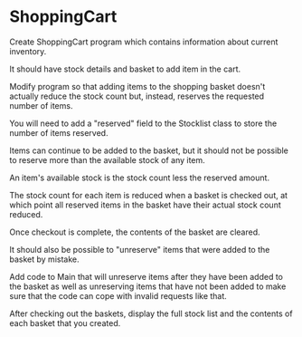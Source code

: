 # ShoppingCart

Create ShoppingCart program which contains information about current inventory.

It should have stock details and basket to add item in the cart.

Modify program so that adding items to the shopping basket doesn't actually reduce the stock count but, instead, reserves the requested  number of items.

You will need to add a "reserved" field to the StockIist class to store the number of items reserved.

Items can continue to be added to the basket, but it should not be possible to reserve more than the available stock of any item. 

An item's available stock is the stock count less the reserved amount.

The stock count for each item is reduced when a basket is checked out, at which point all reserved items in the basket have their actual stock count reduced.

Once checkout is complete, the contents of the basket are cleared.

It should also be possible to "unreserve" items that were added to the basket by mistake.

Add code to Main that will unreserve items after they have been added to the basket as well as unreserving items that have not been added to make sure that the code can cope with invalid requests like that.

After checking out the baskets, display the full stock list and the contents of each basket that you created.
